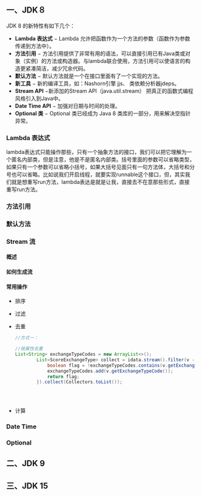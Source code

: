 ##  一、JDK８

JDK 8 的新特性有如下几个：

- **Lambda 表达式** − Lambda 允许把函数作为一个方法的参数（函数作为参数传递到方法中）。
- **方法引用** − 方法引用提供了非常有用的语法，可以直接引用已有Java类或对象（实例）的方法或构造器。与lambda联合使用，方法引用可以使语言的构造更紧凑简洁，减少冗余代码。
- **默认方法** − 默认方法就是一个在接口里面有了一个实现的方法。
- **新工具** − 新的编译工具，如：Nashorn引擎 jjs、 类依赖分析器jdeps。
- **Stream API** −新添加的Stream API（java.util.stream） 把真正的函数式编程风格引入到Java中。
- **Date Time API** − 加强对日期与时间的处理。
- **Optional 类** − Optional 类已经成为 Java 8 类库的一部分，用来解决空指针异常。

### Lambda 表达式

lambda表达式只能操作那些，只有一个抽象方法的接口，我们可以把它理解为一个匿名内部类，但是注意，他是不是匿名内部类。括号里面的参数可以省略类型，如果只有一个参数可以省略小括号，如果大括号见面只有一句方法体，大括号和分号也可以省略。比如说我们开启线程，就要实现runnable这个接口，但，其实我们就是想重写run方法，lambda表达是就是让我，直接去不在意那些形式，直接重写run方法。



### 方法引用



### 默认方法



### Stream 流

#### 概述 



#### 如何生成流



#### 常用操作

- 排序

  

- 过滤

  

- 去重

  ```java
  //方式一：
  
  //按属性去重
  List<String> exchangeTypeCodes = new ArrayList<>();
          List<ScoreExchangeType> collect = idata.stream().filter(v -> {
              boolean flag = !exchangeTypeCodes.contains(v.getExchangeTypeCode());
              exchangeTypeCodes.add(v.getExchangeTypeCode());
              return flag;
          }).collect(Collectors.toList());
    
  
    
  ```

- 计算



### Date Time



### Optional





## 二、JDK 9



## 三、JDK 15



